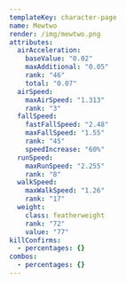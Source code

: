 ```yaml
---
templateKey: character-page
name: Mewtwo
render: /img/mewtwo.png
attributes:
  airAcceleration:
    baseValue: "0.02"
    maxAdditional: "0.05"
    rank: "46"
    total: "0.07"
  airSpeed:
    maxAirSpeed: "1.313"
    rank: "3"
  fallSpeed:
    fastFallSpeed: "2.48"
    maxFallSpeed: "1.55"
    rank: "45"
    speedIncrease: "60%"
  runSpeed:
    maxRunSpeed: "2.255"
    rank: "8"
  walkSpeed:
    maxWalkSpeed: "1.26"
    rank: "17"
  weight:
    class: featherweight
    rank: "72"
    value: "77"
killConfirms:
  - percentages: {}
combos:
  - percentages: {}
---
```

